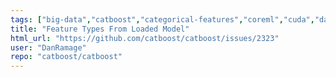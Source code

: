 ```yaml
---
tags: ["big-data","catboost","categorical-features","coreml","cuda","data-mining","data-science","decision-trees","feature-request","gbdt","gbm","gpu","gpu-computing","gradient-boosting","kaggle","machine-learning","python","r","tutorial"]
title: "Feature Types From Loaded Model"
html_url: "https://github.com/catboost/catboost/issues/2323"
user: "DanRamage"
repo: "catboost/catboost"
---
```


